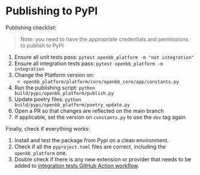 # Publishing to PyPI

Publishing checklist:

> Note: you need to have the appropriate credentials and permissions to publish to PyPI

1. Ensure all unit tests pass: `pytest openbb_platform -m "not integration"`
2. Ensure all integration tests pass: `pytest openbb_platform -m integration`
3. Change the Platform version on:
   - `openbb_platform/platform/core/openbb_core/app/constants.py`
4. Run the publishing script: `python build/pypi/openbb_platform/publish.py`
5. Update poetry files: `python build/pypi/openbb_platform/poetry_update.py`
6. Open a PR so that changes are reflected on the main branch
7. If applicable, set the version on `constants.py` to use the `dev` tag again

Finally, check if everything works:

1. Install and test the package from Pypi on a clean environment.
2. Check if all the `pyproject.toml` files are correct, including the `openbb_platform` one.
3. Double check if there is any new extension or provider that needs to be added to [integration tests GitHub Action workflow](/.github/workflows/platform-api-integration-test.yml).
